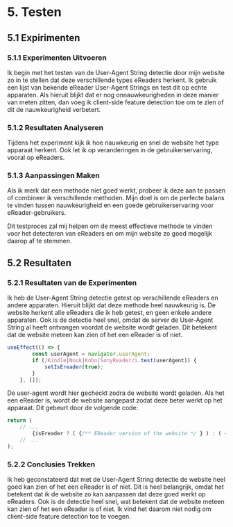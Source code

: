 # 5. Testen

## 5.1 Expirimenten
### 5.1.1 Experimenten Uitvoeren
Ik begin met het testen van de User-Agent String detectie door mijn website zo in te stellen dat deze verschillende types eReaders herkent. Ik gebruik een lijst van bekende eReader User-Agent Strings en test dit op echte apparaten. Als hieruit blijkt dat er nog onnauwkeurigheden in deze manier van meten zitten, dan voeg ik client-side feature detection toe om te zien of dit de nauwkeurigheid verbetert.

### 5.1.2 Resultaten Analyseren
Tijdens het experiment kijk ik hoe nauwkeurig en snel de website het type apparaat herkent. Ook let ik op veranderingen in de gebruikerservaring, vooral op eReaders.

### 5.1.3 Aanpassingen Maken
Als ik merk dat een methode niet goed werkt, probeer ik deze aan te passen of combineer ik verschillende methoden. Mijn doel is om de perfecte balans te vinden tussen nauwkeurigheid en een goede gebruikerservaring voor eReader-gebruikers.

Dit testproces zal mij helpen om de meest effectieve methode te vinden voor het detecteren van eReaders en om mijn website zo goed mogelijk daarop af te stemmen.

## 5.2 Resultaten
### 5.2.1 Resultaten van de Experimenten
Ik heb de User-Agent String detectie getest op verschillende eReaders en andere apparaten. Hieruit blijkt dat deze methode heel nauwkeurig is. De website herkent alle eReaders die ik heb getest, en geen enkele andere apparaten. Ook is de detectie heel snel, omdat de server de User-Agent String al heeft ontvangen voordat de website wordt geladen. Dit betekent dat de website meteen kan zien of het een eReader is of niet.

```Typescript
useEffect(() => {
        const userAgent = navigator.userAgent;
        if (/Kindle|Nook|Kobo|SonyReader/i.test(userAgent)) {
            setIsEreader(true);
        }
    }, []);
```
De user-agent wordt hier gecheckt zodra de website wordt geladen. Als het een eReader is, wordt de website aangepast zodat deze beter werkt op het apparaat. Dit gebeurt door de volgende code:

```Typescript
return (
    // ...
        {isEreader ? ( {/** EReader version of the website */ } ) : ( {/** Non eReader version of the website */} )}
    // ...
);
```
### 5.2.2 Conclusies Trekken
Ik heb geconstateerd dat met de User-Agent String detectie de website heel goed kan zien of het een eReader is of niet. Dit is heel belangrijk, omdat het betekent dat ik de website zo kan aanpassen dat deze goed werkt op eReaders. Ook is de detectie heel snel, wat betekent dat de website meteen kan zien of het een eReader is of niet. Ik vind het daarom niet nodig om client-side feature detection toe te voegen.
